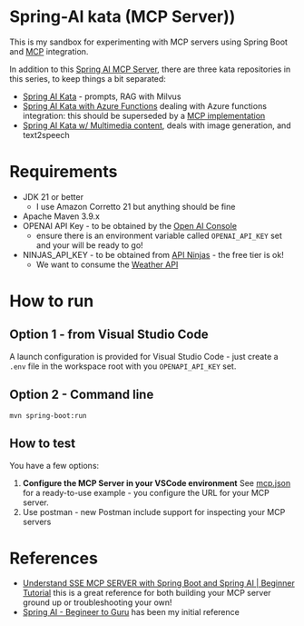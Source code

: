 # Spring-AI kata (MCP Server))

This is my sandbox for experimenting with MCP servers using Spring Boot and [MCP](https://modelcontextprotocol.io/introduction) integration.

In addition to this [Spring AI MCP Server](https://github.com/scalasm/springai-kata-mcp), there are three kata repositories in this series, to keep things a bit separated:
 - [Spring AI Kata](https://github.com/scalasm/springai-kata) - prompts, RAG with Milvus
 - [Spring AI Kata with Azure Functions](https://github.com/scalasm/springai-kata-mcp) dealing with Azure functions integration: this should be superseded by a [MCP implementation](https://docs.spring.io/spring-ai-mcp/reference/spring-mcp.html)
 - [Spring AI Kata w/ Multimedia content](https://github.com/scalasm/springai-kata-multimedia), deals with image generation, and text2speech

# Requirements
- JDK 21 or better
  - I use Amazon Corretto 21 but anything should be fine
- Apache Maven 3.9.x 
- OPENAI API Key - to be obtained by the [Open AI Console](https://platform.openai.com/settings/organization/api-keys)
  - ensure there is an environment variable called `OPENAI_API_KEY` set and your will be ready to go!
- NINJAS_API_KEY - to be obtained from [API Ninjas](https://api-ninjas.com/) - the free tier is ok!
  - We want to consume the [Weather API](https://api-ninjas.com/api/weather)

# How to run

## Option 1 - from Visual Studio Code
A launch configuration is provided for Visual Studio Code - just create a `.env` file in the workspace root with you `OPENAPI_API_KEY` set.

## Option 2 - Command line
```
mvn spring-boot:run
```

## How to test

You have a few options:
1. **Configure the MCP Server in your VSCode environment**
  See [mcp.json](.vscode/mcp.json) for a ready-to-use example - you configure the URL for your MCP server.
2. Use postman - new Postman include support for inspecting your MCP servers

# References
- [Understand SSE MCP SERVER with Spring Boot and Spring AI | Beginner Tutorial](https://www.youtube.com/watch?v=n5DG0uClbdo) this is a great reference for both building your MCP server ground up or troubleshooting your own!
- [Spring AI - Begineer to Guru](https://www.udemy.com/course/spring-ai-beginner-to-guru) has been my initial reference
